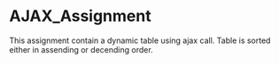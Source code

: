 # AJAX_Assignment
This assignment contain a dynamic table using ajax call. Table is sorted either in assending or decending order.
